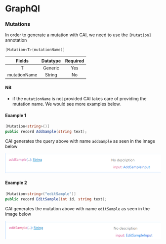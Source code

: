 <!-- # GraphQl -->

# GraphQl

### Mutations
In order to generate a mutation with CAI, we need to use the `[Mutation]` annotation
```c#
[Mutation<T>(mutationName)]
```

| Fields | Datatype | Required |
| :---: | :---: | :----: |
|T| Generic | Yes |
|mutationName | String |No|

#### NB
* if the `mutationName` is not provided CAI takes care of providing the mutation name. We would see more examples below.


#### Example 1

```c#
[Mutation<string>()]
public record AddSample(string text);
```

CAI generates the query above with name `addSample` as seen in the image below

<p>
    <img src ="../pics/addsample.png" alt="image">
</p>


#### Example 2

```c#
[Mutation<string>("editSample")]
public record EditSample(int id, string text);
```

CAI generates the mutation above with name `editSample` as seen in the image below

<p>
    <img src ="../pics/editsample.png" alt="image">
</p>